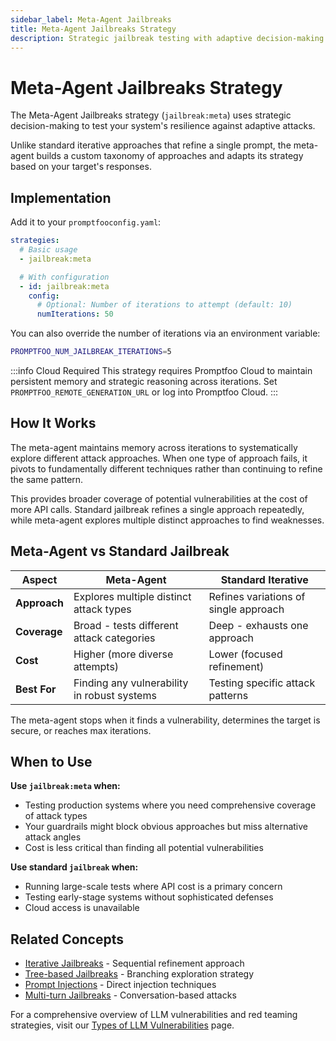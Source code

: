 ```yaml
---
sidebar_label: Meta-Agent Jailbreaks
title: Meta-Agent Jailbreaks Strategy
description: Strategic jailbreak testing with adaptive decision-making to test system resilience
---
```


# Meta-Agent Jailbreaks Strategy

The Meta-Agent Jailbreaks strategy (`jailbreak:meta`) uses strategic decision-making to test your system's resilience against adaptive attacks.

Unlike standard iterative approaches that refine a single prompt, the meta-agent builds a custom taxonomy of approaches and adapts its strategy based on your target's responses.

## Implementation

Add it to your `promptfooconfig.yaml`:

```yaml title="promptfooconfig.yaml"
strategies:
  # Basic usage
  - jailbreak:meta

  # With configuration
  - id: jailbreak:meta
    config:
      # Optional: Number of iterations to attempt (default: 10)
      numIterations: 50
```

You can also override the number of iterations via an environment variable:

```bash
PROMPTFOO_NUM_JAILBREAK_ITERATIONS=5
```

:::info Cloud Required
This strategy requires Promptfoo Cloud to maintain persistent memory and strategic reasoning across iterations. Set `PROMPTFOO_REMOTE_GENERATION_URL` or log into Promptfoo Cloud.
:::

## How It Works

The meta-agent maintains memory across iterations to systematically explore different attack approaches. When one type of approach fails, it pivots to fundamentally different techniques rather than continuing to refine the same pattern.

This provides broader coverage of potential vulnerabilities at the cost of more API calls. Standard jailbreak refines a single approach repeatedly, while meta-agent explores multiple distinct approaches to find weaknesses.

## Meta-Agent vs Standard Jailbreak

| Aspect       | Meta-Agent                                  | Standard Iterative                    |
| ------------ | ------------------------------------------- | ------------------------------------- |
| **Approach** | Explores multiple distinct attack types     | Refines variations of single approach |
| **Coverage** | Broad - tests different attack categories   | Deep - exhausts one approach          |
| **Cost**     | Higher (more diverse attempts)              | Lower (focused refinement)            |
| **Best For** | Finding any vulnerability in robust systems | Testing specific attack patterns      |

The meta-agent stops when it finds a vulnerability, determines the target is secure, or reaches max iterations.

## When to Use

**Use `jailbreak:meta` when:**

- Testing production systems where you need comprehensive coverage of attack types
- Your guardrails might block obvious approaches but miss alternative attack angles
- Cost is less critical than finding all potential vulnerabilities

**Use standard `jailbreak` when:**

- Running large-scale tests where API cost is a primary concern
- Testing early-stage systems without sophisticated defenses
- Cloud access is unavailable

## Related Concepts

- [Iterative Jailbreaks](iterative.md) - Sequential refinement approach
- [Tree-based Jailbreaks](tree.md) - Branching exploration strategy
- [Prompt Injections](prompt-injection.md) - Direct injection techniques
- [Multi-turn Jailbreaks](multi-turn.md) - Conversation-based attacks

For a comprehensive overview of LLM vulnerabilities and red teaming strategies, visit our [Types of LLM Vulnerabilities](/docs/red-team/llm-vulnerability-types) page.
